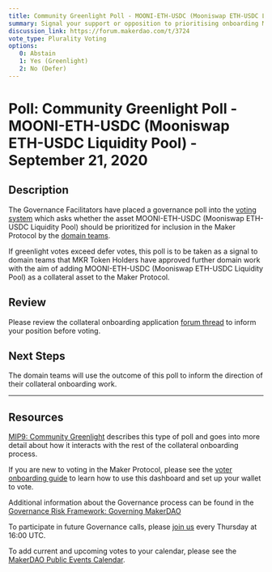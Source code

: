 ```yaml
---
title: Community Greenlight Poll - MOONI-ETH-USDC (Mooniswap ETH-USDC Liquidity Pool) - September 21, 2020
summary: Signal your support or opposition to prioritising onboarding MOONI-ETH-USDC (Mooniswap ETH-USDC Liquidity Pool). 
discussion_link: https://forum.makerdao.com/t/3724
vote_type: Plurality Voting
options:
   0: Abstain
   1: Yes (Greenlight)
   2: No (Defer)
---
```

# Poll: Community Greenlight Poll - MOONI-ETH-USDC (Mooniswap ETH-USDC Liquidity Pool) - September 21, 2020

## Description

The Governance Facilitators have placed a governance poll into the [voting system](https://vote.makerdao.com/polling) which asks whether the asset MOONI-ETH-USDC (Mooniswap ETH-USDC Liquidity Pool) should be prioritized for inclusion in the Maker Protocol by the [domain teams](https://github.com/makerdao/mips/blob/master/MIP7/mip7.md#mip7c2-the-current-domain-roles-list). 

If greenlight votes exceed defer votes, this poll is to be taken as a signal to domain teams that MKR Token Holders have approved further domain work with the aim of adding MOONI-ETH-USDC (Mooniswap ETH-USDC Liquidity Pool) as a collateral asset to the Maker Protocol.

## Review

Please review the collateral onboarding application [forum thread](https://forum.makerdao.com/t/3724) to inform your position before voting.

## Next Steps

The domain teams will use the outcome of this poll to inform the direction of their collateral onboarding work.

---

## Resources

[MIP9: Community Greenlight](https://github.com/makerdao/mips/blob/Accepted/MIP9/mip9.md) describes this type of poll and goes into more detail about how it interacts with the rest of the collateral onboarding process.

If you are new to voting in the Maker Protocol, please see the [voter onboarding guide](https://community-development.makerdao.com/onboarding/voter-onboarding) to learn how to use this dashboard and set up your wallet to vote.

Additional information about the Governance process can be found in the [Governance Risk Framework: Governing MakerDAO](https://community-development.makerdao.com/governance/governance-risk-framework)

To participate in future Governance calls, please [join us](https://community-development.makerdao.com/governance/governance-and-risk-meetings) every Thursday at 16:00 UTC.

To add current and upcoming votes to your calendar, please see the [MakerDAO Public Events Calendar](https://calendar.google.com/calendar/embed?src=makerdao.com_3efhm2ghipksegl009ktniomdk%40group.calendar.google.com&ctz=America%2FLos_Angeles).